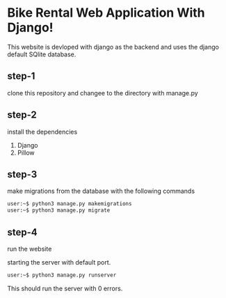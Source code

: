 # Bike Rental Web Application With Django!

This website is devloped with django as the backend and uses the django default SQlite database.

## step-1

clone this repository and changee to the directory with manage.py

## step-2

install the dependencies
1. Django
2. Pillow

## step-3

make migrations from the database with the following commands
```bash
user:~$ python3 manage.py makemigrations
user:~$ python3 manage.py migrate
```

## step-4

run the website

starting the server with default port.
```bash
user:~$ python3 manage.py runserver
```

This should run the server with 0 errors.
